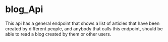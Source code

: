 # blog_Api
This api has a general endpoint that shows a list of articles that have been created by different people, and anybody that calls this endpoint, should be able to read a blog created by them or other users.